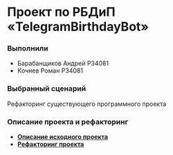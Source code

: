 # Проект по РБДиП «TelegramBirthdayBot»

### Выполнили
* Барабанщиков Андрей P34081
* Кочнев Роман P34081

### Выбранный сценарий
Рефакторинг существующего программного проекта

### Описание проекта и рефакторинг
* [__Описание исходного проекта__](reports/origin.md)
* [__Рефакторинг проекта__](reports/refactor.md)
